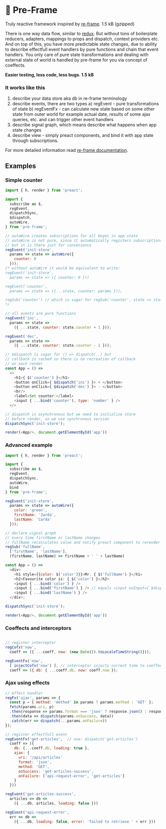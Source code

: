 # 🔄 Pre-Frame
Truly reactive framework inspired by [re-frame](https://github.com/day8/re-frame).
1.5 kB (gzipped)

There is one way data flow, similar to [redux](https://redux.js.org/). But without tons of boilerplate reducers,
adapters, mappings to props and dispatch, context providers etc.
And on top of this, you have more predictable state changes, due to ability to describe
effectfull event handlers by pure functions and chain that event handlers.
You only care of pure state transformations and dealing with
external state of world is handled by pre-frame for you via concept of coeffects.

**Easier testing, less code, less bugs. 1.5 kB**

### It works like this
1. describe your data store aka db in re-frame terminology
2. describe events, there are two types
  a) regEvent - pure transformations of state
  b) regEventFx - can calculate new state based on some other state from outer world
      for example actual date, results of some ajax queries, etc. and can trigger other
       event handlers
3. describe signal graph, which means describe what happens when app state changes
4. describe view - simply preact components, and bind it with app state through
  subscriptions.
  
For more detailed information read [re-frame documentation](http://day8.github.io/re-frame/re-frame/).

## Examples
### Simple counter
```js
import { h, render } from 'preact';

import {
  subscribe as $,
  regEvent,
  dispatchSync,
  $dispatch,
  autoWire,
} from 'pre-frame';

// autoWire creates subscriptions for all keyes in app state
// autoWire is not pure, since it automatically registers subscriptions and eventhandlers
// but it is there just for convenience
regEvent('init-store',
  params => state => autoWire({
    counter: 0
  }));
/* without autoWire it would be equivalent to write:
regEvent('init-store',
  params => state => ({ counter: 0 }))

regEvent('counter',
  params => state => ({...state, counter: params }));

regSub('counter') // which is sugar for regSub('counter', state => state.counter)
*/

// all events are pure functions
regEvent('inc',
  params => state =>
    ({ ...state, counter: state.counter + 1 }));

regEvent('dec',
  params => state =>
    ({ ...state, counter: state.counter - 1 }));

// $dispatch is sugar for () => dispatch(..) but
// callback is cached so there is no recreation of callback
// on each render
const App = () =>
  <>
    <h1>{ $('counter') }</h1>
    <button onClick={ $dispatch('inc') }> + </button>
    <button onClick={ $dispatch('dec') }> - </button>
    <br/>
    <label>Set counter:</label>
    <input { ...bind('counter'), type: 'number' } />
  </>

// dispatch is asynchronous but we need to initialize store
// before render, so we use synchronous version
dispatchSync('init-store');

render(<App/>, document.getElementById('app'))
```
### Advanced example
```js
import { h, render } from 'preact';

import {
  subscribe as $,
  regEvent,
  dispatchSync,
  autoWire,
  bind
} from 'pre-frame';

regEvent('init-store',
  params => state => autoWire({
    color: 'green',
    firstName: 'Jarda',
    lastName: 'Carda'
  }));

// declare signal graph
// every time firstName or lastName changes
// fullName recalculates value and notify preact component to rerender
regSub('fullName',
  ['firstName', 'lastName'],
  (firstName, lastName) => firstName + ' ' + lastName)

const App = () =>
  <div>
    <h1 style={{color: $('color')}}>Mr. { $('fullName') }</h1>
    <h2>Favourite color is: { $('color') }</h2>
    <input { ...bind('color') } />
    <input { ...bind('firstName') } /> // equals <input onInput={ $dispatch('firstName') } value={ $('firstName') }/>
    <input { ...bind('lastName') } />
  </div>;

dispatchSync('init-store');

render(<App/>, document.getElementById('app'))
```
### Coeffects and interceptors
```js

// register interceptor
regCofx('now',
  coeff => ({ ...coeff, now: (new Date()).toLocaleTimeString()}));

regEventFx('now',
  [ injectCofx('now') ], // interceptor injects current time to coeffect
  coeff => ({ db: { ...coeff.db, now: coeff.now });
```

### Ajax using effects
```js
// effect handler
regFx('ajax', params => {
  const p = { method: 'method' in params ? params.method : 'GET' };
  fetch(params.uri, p)
  .then(response => params.format === 'json' ? response.json() : response.text())
  .then(data => dispatch(params.onSuccess, data))
  .catch(err => dispatch(...params.onFailure))
});

// register effectfull event
regEventFx('get-articles',  // use: dispatch('get-articles')
  coeff => ({
    db: {...coeff.db, loading: true },
    ajax: {
      uri: '/api/articles'
      format: 'json',
      method: 'GET',
      onSuccess: 'get-articles-success',
      onFailure: ['api-request-error', 'get-articles']
    }
  }))

regEvent('get-articles-success',
  articles => db =>
    ({ ...db, articles, loading: false }))

regEvent('api-request-error',
  err => db =>
    ({ ...db, loading: false, error: 'failed to retrieve ' + err }))
```
